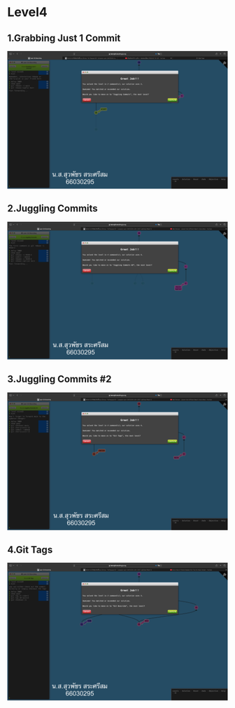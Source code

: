 # Level4

## 1.Grabbing Just 1 Commit
![alt text](image-10.png)

## 2.Juggling Commits
![alt text](image-11.png)

## 3.Juggling Commits #2
![alt text](image-12.png)

## 4.Git Tags
![alt text](image-13.png)